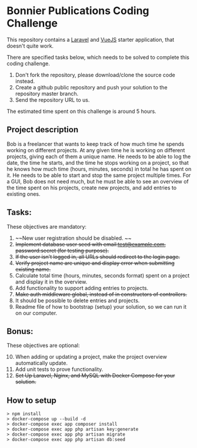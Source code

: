# Bonnier Publications Coding Challenge
This repository contains a [Laravel](https://laravel.com/docs/7.x) and [VueJS](https://vuejs.org/) starter application, that doesn't quite work.

There are specified tasks below, which needs to be solved to complete this coding challenge.

1. Don't fork the repository, please download/clone the source code instead.
2. Create a github public repository and push your solution to the repository master branch.
3. Send the repository URL to us. 

The estimated time spent on this challenge is around 5 hours.

## Project description
Bob is a freelancer that wants to keep track of how much time he spends working on different projects.
At any given time he is working on different projects, giving each of them a unique name.
He needs to be able to log the date, the time he starts, and the time he stops working on a project, so that he knows how much time (hours, minutes, seconds) in total he has spent on it.
He needs to be able to start and stop the same project multiple times.
For a GUI, Bob does not need much, but he must be able to see an overview of the time spent on his projects, create new projects, and add entries to existing ones.

## Tasks:
These objectives are mandatory:

1. ~~New user registration should be disabled. ~~
2. ~~Implement database user seed with email:test@example.com, password:secret (for testing purpose).~~
3. ~~If the user isn't logged in, all URLs should redirect to the login page.~~
4. ~~Verify project name are unique and display error when submitting existing name.~~
5. Calculate total time (hours, minutes, seconds format) spent on a project and display it in the overview.
6. Add functionality to support adding entries to projects.
7. ~~Make auth middleware global, instead of in constructors of controllers.~~
8. It should be possible to delete entries and projects.
9. Readme file of how to bootstrap (setup) your solution, so we can run it on our computer.

## Bonus:
These objectives are optional:

10. When adding or updating a project, make the project overview automatically update.
11. Add unit tests to prove functionality.
12. ~~Set Up Laravel, Nginx, and MySQL with Docker Compose for your solution.~~

## How to setup
```
> npm install
> docker-compose up --build -d
> docker-compose exec app composer install
> docker-compose exec app php artisan key:generate
> docker-compose exec app php artisan migrate
> docker-compose exec app php artisan db:seed
```
